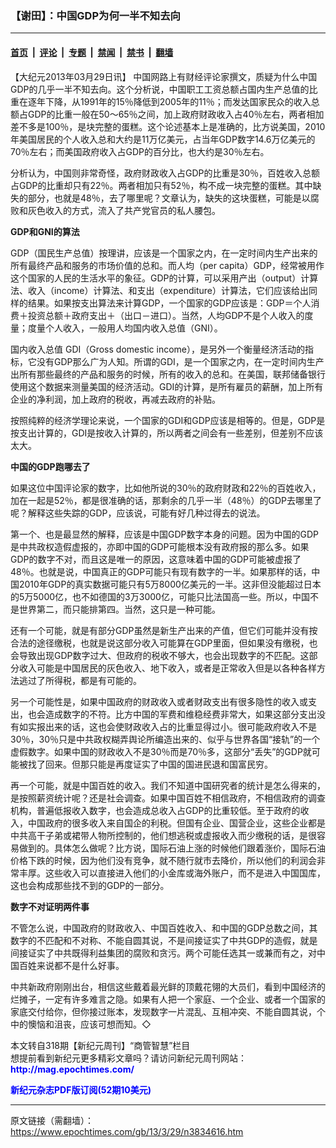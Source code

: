 ### 【谢田】：中国GDP为何一半不知去向

---

#### [首页](../../../..?n3834616) &nbsp;|&nbsp; [评论](../../../../../epoch-comment?n3834616) &nbsp;|&nbsp; [专题](../../../../../epoch-special?n3834616) &nbsp;|&nbsp; [禁闻](../../../../../epoch-news?n3834616) &nbsp;|&nbsp; [禁书](../../../../../books?n3834616) &nbsp;|&nbsp; [翻墙](https://github.com/gfw-breaker/nogfw/blob/master/README.md?n3834616)


<div class="post_content" id="artbody" itemprop="articleBody">
 <!-- article content begin -->
 <p>
  【大纪元2013年03月29日讯】 中国网路上有财经评论家撰文，质疑为什么中国GDP的几乎一半不知去向。这个分析说，中国职工工资总额占国内生产总值的比重在逐年下降，从1991年的15％降低到2005年的11％；而发达国家民众的收入总额占GDP的比重一般在50～65％之间，加上政府财政收入占40％左右，两者相加差不多是100％，是块完整的蛋糕。这个论述基本上是准确的，比方说美国，2010年美国居民的个人收入总和大约是11万亿美元，占当年GDP数字14.6万亿美元的70％左右；而美国政府收入占GDP的百分比，也大约是30％左右。
 </p>
 <p>
  分析认为，中国则非常奇怪，政府财政收入占GDP的比重是30％，百姓收入总额占GDP的比重却只有22％。两者相加只有52％，构不成一块完整的蛋糕。其中缺失的部分，也就是48％，去了哪里呢？文章认为，缺失的这块蛋糕，可能是以腐败和灰色收入的方式，流入了共产党官员的私人腰包。
 </p>
 <p>
  <b>
   GDP和GNI的算法
  </b>
 </p>
 <p>
  GDP（国民生产总值）按理讲，应该是一个国家之内，在一定时间内生产出来的所有最终产品和服务的市场价值的总和。而人均（per capita）GDP，经常被用作这个国家的人民的生活水平的象征。GDP的计算，可以采用产出（output）计算法、收入（income）计算法、和支出（expenditure）计算法，它们应该给出同样的结果。如果按支出算法来计算GDP，一个国家的GDP应该是：GDP＝个人消费＋投资总额＋政府支出＋（出口－进口）。当然，人均GDP不是个人收入的度量；度量个人收入，一般用人均国内收入总值（GNI）。
 </p>
 <p>
  国内收入总值 GDI（Gross domestic income），是另外一个衡量经济活动的指标，它没有GDP那么广为人知。所谓的GDI，是一个国家之内，在一定时间内生产出所有那些最终的产品和服务的时候，所有的收入的总和。在美国，联邦储备银行使用这个数据来测量美国的经济活动。GDI的计算，是所有雇员的薪酬，加上所有企业的净利润，加上政府的税收，再减去政府的补贴。
 </p>
 <p>
  按照纯粹的经济学理论来说，一个国家的GDI和GDP应该是相等的。但是，GDP是按支出计算的，GDI是按收入计算的，所以两者之间会有一些差别，但差别不应该太大。
 </p>
 <p>
  <b>
   中国的GDP跑哪去了
  </b>
 </p>
 <p>
  如果这位中国评论家的数字，比如他所说的30％的政府财政和22％的百姓收入，加在一起是52％，都是很准确的话，那剩余的几乎一半（48％）的GDP去哪里了呢？解释这些失踪的GDP，应该说，可能有好几种过得去的说法。
 </p>
 <p>
  第一个、也是最显然的解释，应该是中国GDP数字本身的问题。因为中国的GDP是中共政权造假虚报的，亦即中国的GDP可能根本没有政府报的那么多。如果GDP的数字不对，而且这是唯一的原因，这意味着中国的GDP可能被虚报了48％。也就是说，中国真正的GDP可能只有现有数字的一半。如果那样的话，中国2010年GDP的真实数据可能只有5万8000亿美元的一半。这非但没能超过日本的5万5000亿，也不如德国的3万3000亿，可能只比法国高一些。所以，中国不是世界第二，而只能排第四。当然，这只是一种可能。
 </p>
 <p>
  还有一个可能，就是有部分GDP虽然是新生产出来的产值，但它们可能并没有按合法的途径缴税，也就是说这部分收入可能算在GDP里面，但如果没有缴税，也会导致出现GDP数字过大、但政府的税收不够大，也会出现数字的不匹配。这部分收入可能是中国居民的灰色收入、地下收入，或者是正常收入但是以各种各样方法逃过了所得税，都是有可能的。
 </p>
 <p>
  另一个可能性是，如果中国政府的财政收入或者财政支出有很多隐性的收入或支出，也会造成数字的不符。比方中国的军费和维稳经费非常大，如果这部分支出没有如实报出来的话，这也会使财政收入占的比重显得过小。很可能政府收入不是30％，30％只是中共政权糊弄舆论所编造出来的、似乎与世界各国“接轨”的一个虚假数字。如果中国的财政收入不是30％而是70％多，这部分“丢失”的GDP就可能被找了回来。但那只能是再度证实了中国的国进民退和国富民穷。
 </p>
 <p>
  再一个可能，就是中国百姓的收入。我们不知道中国研究者的统计是怎么得来的，是按照薪资统计呢？还是社会调查。如果中国百姓不相信政府，不相信政府的调查机构，普遍低报收入数字，也会造成总收入占GDP的比重较低。至于政府的收入，中国政府的很多收入来自国企的利税。但国有企业、国营企业，这些企业都是中共高干子弟或裙带人物所控制的，他们想逃税或虚报收入而少缴税的话，是很容易做到的。具体怎么做呢？比方说，国际石油上涨的时候他们跟着涨价，国际石油价格下跌的时候，因为他们没有竞争，就不随行就市去降价，所以他们的利润会非常丰厚。这些收入可以直接进入他们的小金库或海外账户，而不是进入中国国库，这也会构成那些找不到的GDP的一部分。
 </p>
 <p>
  <b>
   数字不对证明两件事
  </b>
 </p>
 <p>
  不管怎么说，中国政府的财政收入、中国百姓收入、和中国的GDP总数之间，其数字的不匹配和不对称、不能自圆其说，不是间接证实了中共GDP的造假，就是间接证实了中共既得利益集团的腐败和贪污。两个可能任选其一或兼而有之，对中国百姓来说都不是什么好事。
 </p>
 <p>
  中共新政府刚刚出台，相信这些戴着最光鲜的顶戴花翎的大员们，看到中国经济的烂摊子，一定有许多难言之隐。如果有人把一个家庭、一个企业、或者一个国家的家底交付给你，但你接过账本，发现数字一片混乱、互相冲突、不能自圆其说，个中的懊恼和沮丧，应该可想而知。◇
 </p>
 <p>
  本文转自318期【新纪元周刊】“商管智慧”栏目
  <br/>
  想提前看到新纪元更多精彩文章吗？请访问新纪元周刊网站：
  <br/>
  <ok href="http://mag.epochtimes.com/ " target="_blank">
   <font color="blue">
    <b>
     http://mag.epochtimes.com/
    </b>
   </font>
  </ok>
 </p>
 <p>
  <ok href="http://mag.epochtimes.com/pdfmag/home.html">
   <font color="blue">
    <b>
     新纪元杂志PDF版订阅(52期10美元)
    </b>
   </font>
  </ok>
 </p>
 <p>
  <!-- article content end -->
  <div id="below_article_ad">
  </div>
 </p>
</div>


---

原文链接（需翻墙）：https://www.epochtimes.com/gb/13/3/29/n3834616.htm